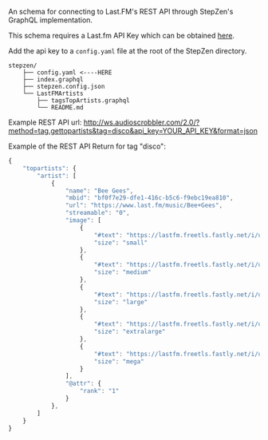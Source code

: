 An schema for connecting to Last.FM's REST API through StepZen's GraphQL implementation.

This schema requires a Last.fm API Key which can be obtained 
[here](https://www.last.fm/api/account/create). 

Add the api key to a `config.yaml` file at the root of the StepZen directory.
```
stepzen/
    ├── config.yaml <----HERE
    ├── index.graphql
    ├── stepzen.config.json
    └── LastFMArtists
        ├── tagsTopArtists.graphql
        └── README.md
```

Example REST API url: 
http://ws.audioscrobbler.com/2.0/?method=tag.gettopartists&tag=disco&api_key=YOUR_API_KEY&format=json

Example of the REST API Return for tag "disco":
```js
{
    "topartists": {
        "artist": [
            {
                "name": "Bee Gees",
                "mbid": "bf0f7e29-dfe1-416c-b5c6-f9ebc19ea810",
                "url": "https://www.last.fm/music/Bee+Gees",
                "streamable": "0",
                "image": [
                    {
                        "#text": "https://lastfm.freetls.fastly.net/i/u/34s/2a96cbd8b46e442fc41c2b86b821562f.png",
                        "size": "small"
                    },
                    {
                        "#text": "https://lastfm.freetls.fastly.net/i/u/64s/2a96cbd8b46e442fc41c2b86b821562f.png",
                        "size": "medium"
                    },
                    {
                        "#text": "https://lastfm.freetls.fastly.net/i/u/174s/2a96cbd8b46e442fc41c2b86b821562f.png",
                        "size": "large"
                    },
                    {
                        "#text": "https://lastfm.freetls.fastly.net/i/u/300x300/2a96cbd8b46e442fc41c2b86b821562f.png",
                        "size": "extralarge"
                    },
                    {
                        "#text": "https://lastfm.freetls.fastly.net/i/u/300x300/2a96cbd8b46e442fc41c2b86b821562f.png",
                        "size": "mega"
                    }
                ],
                "@attr": {
                    "rank": "1"
                }
            },
        ]
    }
}
```